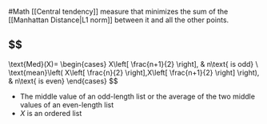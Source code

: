 #Math 
[[Central tendency]] measure that minimizes the sum of the [[Manhattan Distance|L1 norm]] between it and all the other points. 
## $$
\text{Med}(X)=
\begin{cases}
X\left[ \frac{n+1}{2} \right], & n\text{ is odd} \\
\text{mean}\left( X\left[ \frac{n}{2} \right],X\left[ \frac{n+1}{2} \right] \right), & n\text{ is even}
\end{cases}
$$
* The middle value of an odd-length list or the average of the two middle values of an even-length list
* $\displaystyle X$ is an ordered list
